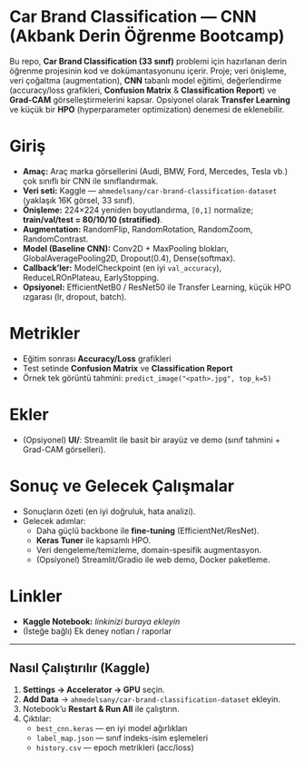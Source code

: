 # Car Brand Classification — CNN (Akbank Derin Öğrenme Bootcamp)

Bu repo, **Car Brand Classification (33 sınıf)** problemi için hazırlanan derin öğrenme projesinin kod ve dokümantasyonunu içerir. Proje; veri önişleme, veri çoğaltma (augmentation), **CNN** tabanlı model eğitimi, değerlendirme (accuracy/loss grafikleri, **Confusion Matrix** & **Classification Report**) ve **Grad-CAM** görselleştirmelerini kapsar. Opsiyonel olarak **Transfer Learning** ve küçük bir **HPO** (hyperparameter optimization) denemesi de eklenebilir.


# Giriş

- **Amaç:** Araç marka görsellerini (Audi, BMW, Ford, Mercedes, Tesla vb.) çok sınıflı bir CNN ile sınıflandırmak.
- **Veri seti:** Kaggle — `ahmedelsany/car-brand-classification-dataset` (yaklaşık 16K görsel, 33 sınıf).
- **Önişleme:** 224×224 yeniden boyutlandırma, `[0,1]` normalize; **train/val/test = 80/10/10 (stratified)**.
- **Augmentation:** RandomFlip, RandomRotation, RandomZoom, RandomContrast.
- **Model (Baseline CNN):** Conv2D + MaxPooling blokları, GlobalAveragePooling2D, Dropout(0.4), Dense(softmax).
- **Callback’ler:** ModelCheckpoint (en iyi `val_accuracy`), ReduceLROnPlateau, EarlyStopping.
- **Opsiyonel:** EfficientNetB0 / ResNet50 ile Transfer Learning, küçük HPO ızgarası (lr, dropout, batch).


# Metrikler

- Eğitim sonrası **Accuracy/Loss** grafikleri
- Test setinde **Confusion Matrix** ve **Classification Report**
- Örnek tek görüntü tahmini: `predict_image("<path>.jpg", top_k=5)`

# Ekler

- (Opsiyonel) **UI/**: Streamlit ile basit bir arayüz ve demo (sınıf tahmini + Grad-CAM görselleri).  

# Sonuç ve Gelecek Çalışmalar

- Sonuçların özeti (en iyi doğruluk, hata analizi).
- Gelecek adımlar:
  - Daha güçlü backbone ile **fine-tuning** (EfficientNet/ResNet).
  - **Keras Tuner** ile kapsamlı HPO.
  - Veri dengeleme/temizleme, domain-spesifik augmentasyon.
  - (Opsiyonel) Streamlit/Gradio ile web demo, Docker paketleme.

# Linkler

- **Kaggle Notebook:** _linkinizi buraya ekleyin_  
- (İsteğe bağlı) Ek deney notları / raporlar

---

## Nasıl Çalıştırılır (Kaggle)

1. **Settings → Accelerator → GPU** seçin.  
2. **Add Data** → `ahmedelsany/car-brand-classification-dataset` ekleyin.  
3. Notebook’u **Restart & Run All** ile çalıştırın.  
4. Çıktılar:
   - `best_cnn.keras` — en iyi model ağırlıkları  
   - `label_map.json` — sınıf indeks-isim eşlemeleri  
   - `history.csv` — epoch metrikleri (acc/loss)


